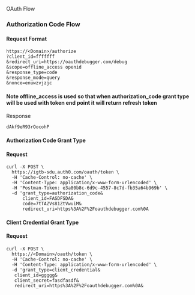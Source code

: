 OAuth Flow

### Authorization Code Flow

#### Request Format
```
https://<Domain>/authorize
?client_id=fffffff
&redirect_uri=https://oauthdebugger.com/debug
&scope=offline_access openid
&response_type=code
&response_mode=query
&nonce=enuwzvjzjc
```

#### Note  offline_access is used so that when authorization_code grant type will be used with token end point it will return refresh token

Response
```
dAkf9eR93rOocohP
```

#### Authorization Code Grant Type

#### Request
```
curl -X POST \
  https://igtb-sdu.auth0.com/oauth/token \
  -H 'Cache-Control: no-cache' \
  -H 'Content-Type: application/x-www-form-urlencoded' \
  -H 'Postman-Token: e3a80b8c-6d9c-4557-8c7d-fb35a64b969b' \
  -d 'grant_type=authorization_code&
      client_id=FASDFSDA&
      code=7tTAZVs81ZtVwuiM&
      redirect_uri=https%3A%2F%2Foauthdebugger.com%0A      
```


#### Client Credential Grant Type

#### Request
```
curl -X POST \
  https://<Domain>/oauth/token \
  -H 'Cache-Control: no-cache' \
  -H 'Content-Type: application/x-www-form-urlencoded' \  
  -d 'grant_type=client_credential&
   client_id=ggggg&
   client_secret=fasdfasdf&
   redirect_uri=https%3A%2F%2Foauthdebugger.com%0A&   
```
